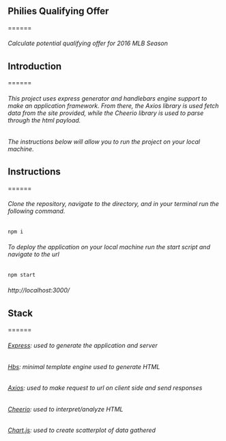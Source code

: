 ## Philies Qualifying Offer
======

###### Calculate potential qualifying offer for 2016 MLB Season

## Introduction
====== 
###### This project uses express generator and handlebars engine support to make an application framework. From there, the Axios library is used fetch data from the site provided, while the Cheerio library is used to parse through the html payload. 
###### The instructions below will allow you to run the project on your local machine.

## Instructions
======
###### Clone the repository, navigate to the directory, and in your terminal run the following command.
```JavaScript
npm i
```
###### To deploy the application on your local machine run the start script and navigate to the url
```JavaScript
npm start
```
###### http://localhost:3000/

## Stack
======
###### [Express](https://expressjs.com/en/starter/generator.html): used to generate the application and server
###### [Hbs](https://handlebarsjs.com/): minimal template engine used to generate HTML
###### [Axios](https://www.npmjs.com/package/axios): used to make request to url on client side and send responses
###### [Cheerio](https://cheerio.js.org/index.html): used to interpret/analyze HTML
###### [Chart.js](https://www.chartjs.org/): used to create scatterplot of data gathered

